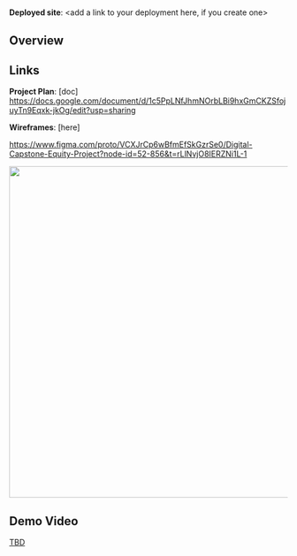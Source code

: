 # <App Name Here>

**Deployed site**: <add a link to your deployment here, if you create one>

## Overview

<Add a quick description of your app here>

## Links

**Project Plan**: [doc]<add link to your project plan here>
https://docs.google.com/document/d/1c5PpLNfJhmNOrbLBi9hxGmCKZSfojuyTn9Eqxk-jkOg/edit?usp=sharing

**Wireframes**: [here]<add a link to wire frames>

https://www.figma.com/proto/VCXJrCp6wBfmEfSkGzrSe0/Digital-Capstone-Equity-Project?node-id=52-856&t=rLlNvjO8IERZNi1L-1

<img src="OR_INSERT_INLINE_YOUR_WIREFRAME_IMAGE_URL" width=600>

<add any other links here as you work on your project>

## Demo Video

[TBD](<insert link in Week 9!>)
